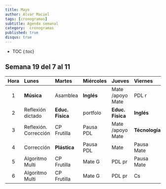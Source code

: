 ```yaml
---
title: Mayo
author: Alvar Maciel
tags: [cronogramas]
subtitle: Agenda semanal
category:  cronogramas
published: true
disqus: true
---
```

<!--
|Hora|Lunes                    |Martes                     |Miércoles                  |Jueves                  |Viernes                  |
|:--:|:------------------------|:--------------------------|:--------------------------|:---------------------  |:------------------------|
|1   |**Música**               |Cs /apoyo Mate             |**Inglés**                 |Mate /apoyo Mate        |PDL r                    |
|2   |PDL                      |**Educ. Física**           |portfolo                   |**Educ. Física**        |**Inglés**               |
|3   |PDL                      |Cs /apoyo Mate             |PDL pr                     |Mate /apoyo Mate        |**Técnología**           |
|4   |Mate                     |**Plástica**               |PDL pr                     |Mate                    |Cs                       |
|5   |Mate                     |Cs                         |Mate G                     |PDL pr                  |Cs                       |
|6   |Mate                     |PDL r                      |Mate G                     |PDL pr                  |Cs                       |
-->

* TOC
{:toc}

## Semana 19 del 7 al 11

|Hora|Lunes                    |Martes                     |Miércoles                  |Jueves                  |Viernes                  |
|:--:|:------------------------|:--------------------------|:--------------------------|:---------------------  |:------------------------|
|1   |**Música**               |Asamblea                   |**Inglés**                 |Mate /apoyo Mate        |PDL r                    |
|2   |Reflexión dictado        |**Educ. Física**           |portfolo                   |**Educ. Física**        |**Inglés**               |
|3   |Reflexión. Corrección    |CP Frutilla                |Pausa PDL                  |Mate /apoyo Mate        |**Técnología**           |
|4   |Corrección               |**Plástica**               |Pausa PDL                  |Mate                    |Pausa Mate               |
|5   |Algoritmo Multi          |CP Frutilla                |Mate G                     |PDL pr                  |Pausa Mate               |
|6   |Algoritmo Multi          |CP Frutilla                |Mate G                     |PDL pr                  |Cs                       |
